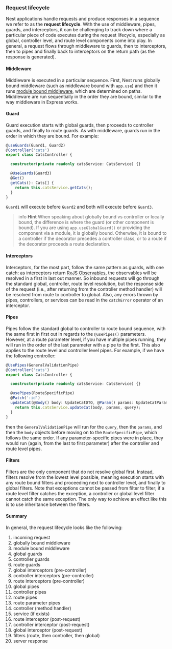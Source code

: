 ### Request lifecycle

Nest applications handle requests and produce responses in a sequence we refer to as the **request lifecycle**.  With the use of middleware, pipes, guards, and interceptors, it can be challenging to track down where a particular piece of code executes during the request lifecycle, especially as global, controller level, and route level components come into play. In general, a request flows through middleware to guards, then to interceptors, then to pipes and finally back to interceptors on the return path (as the response is generated).

#### Middleware

Middleware is executed in a particular sequence.  First, Nest runs globally bound middleware (such as middleware bound with `app.use`) and then it runs [module bound middleware](/middleware), which are determined on paths. Middleware are run sequentially in the order they are bound, similar to the way middleware in Express works.

#### Guard

Guard execution starts with global guards, then proceeds to controller guards, and finally to route guards. As with middleware, guards run in the order in which they are bound.  For example:

```typescript
@useGuards(Guard1, Guard2)
@Controller('cats')
export class CatsController {

  constructor(private readonly catsService: CatsService) {}

  @UseGuards(Guard3)
  @Get()
  getCats(): Cats[] {
    return this.catsService.getCats();
  }
}
```

`Guard1` will execute before `Guard2` and both will execute before `Guard3`.

> info **Hint** When speaking about globally bound vs controller or locally bound, the difference is where the guard (or other component is bound). If you are using `app.useGlobalGuard()` or providing the component via a module, it is globally bound. Otherwise, it is bound to a controller if the decorator precedes a controller class, or to a route if the decorator proceeds a route declaration.

#### Interceptors

Interceptors, for the most part, follow the same pattern as guards, with one catch: as interceptors return [RxJS Observables](https://github.com/ReactiveX/rxjs), the observables will be resolved in a first in last out manner. So inbound requests will go through the standard global, controller, route level resolution, but the response side of the request (i.e., after returning from the controller method handler) will be resolved from route to controller to global. Also, any errors thrown by pipes, controllers, or services can be read in the `catchError` operator of an interceptor.

#### Pipes

Pipes follow the standard global to controller to route bound sequence, with the same first in first out in regards to the `@usePipes()` parameters. However, at a route parameter level, if you have multiple pipes running, they will run in the order of the last parameter with a pipe to the first. This also applies to the route level and controller level pipes. For example, if we have the following controller:

```typescript
@UsePipes(GeneralValidationPipe)
@Controller('cats')
export class CatsController {

  constructor(private readonly catsService: CatsService) {}

  @usePipes(RouteSpecificPipe)
  @Patch(':id')
  updateCat(@Body() body: UpdateCatDTO, @Param() params: UpdateCatParams, @Query() query: UpdateCatQuery) {
    return this.catsService.updateCat(body, params, query);
  }
}
```

then the `GeneralValidationPipe` will run for the `query`, then the `params`, and then the `body` objects before moving on to the `RouteSpecificPipe`, which follows the same order. If any parameter-specific pipes were in place, they would run (again, from the last to first parameter) after the controller and route level pipes.

#### Filters

Filters are the only component that do not resolve global first. Instead, filters resolve from the lowest level possible, meaning execution starts with any route bound filters and proceeding next to controller level, and finally to global filters. Note that exceptions cannot be passed from filter to filter; if a route level filter catches the exception, a controller or global level filter cannot catch the same exception. The only way to achieve an effect like this is to use inheritance between the filters.

#### Summary

In general, the request lifecycle looks like the following: 

1. incoming request
1. globally bound middleware
1. module bound middleware
1. global guards
1. controller guards
1. route guards
1. global interceptors (pre-controller)
1. controller interceptors (pre-controller)
1. route interceptors (pre-controller)
1. global pipes
1. controller pipes
1. route pipes
1. route parameter pipes
1. controller (method handler)
1. service (if exists)
1. route interceptor (post-request)
1. controller interceptor (post-request)
1. global interceptor (post-request)
1. filters (route, then controller, then global) 
1. server response

